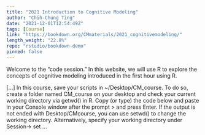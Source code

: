 ```yaml
---
title: "2021 Introduction to Cognitive Modeling"
author: "Chih-Chung Ting"
date: "2021-12-01T12:54:49Z"
tags: [Course]
link: "https://bookdown.org/CMmaterials/2021_cognitivemodeling/"
length_weight: "22.8%"
repo: "rstudio/bookdown-demo"
pinned: false
---
```


<p>Welcome to the “code session.” In this website, we will use R to explore the concepts of
cognitive modeling introduced in the first hour using R.</p> [...] In this course, save your scripts in ~/Desktop/CM_course. To do so, create a folder named CM_course on your desktop and check your current working directory via getwd() in R. Copy (or type) the code below and paste in your Console window after the prompt > and press Enter. If the output is not ended with Desktop/CMcourse, you can use setwd() to change the working directory. Alternatively, specify your working directory under Session-> set ...
